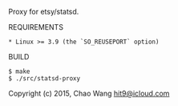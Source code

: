 Proxy for etsy/statsd.

REQUIREMENTS

    * Linux >= 3.9 (the `SO_REUSEPORT` option)

BUILD

    $ make
    $ ./src/statsd-proxy

Copyright (c) 2015, Chao Wang <hit9@icloud.com>
